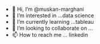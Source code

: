 - 👋 Hi, I’m @muskan-marghani
- 👀 I’m interested in ...data science 
- 🌱 I’m currently learning ...tableau
- 💞️ I’m looking to collaborate on ...
- 📫 How to reach me ... linkedin

<!---
muskan-marghani/muskan-marghani is a ✨ special ✨ repository because its `README.md` (this file) appears on your GitHub profile.
You can click the Preview link to take a look at your changes.
--->
